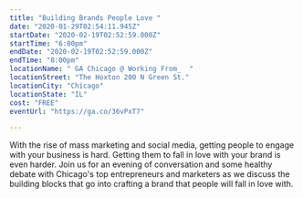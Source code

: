 ```yaml
---
title: "Building Brands People Love "
date: "2020-01-29T02:54:11.945Z"
startDate: "2020-02-19T02:52:59.000Z"
startTime: "6:00pm"
endDate: "2020-02-19T02:52:59.000Z"
endTime: "8:00pm"
locationName: " GA Chicago @ Working From_  "
locationStreet: "The Hoxton 200 N Green St."
locationCity: "Chicago"
locationState: "IL"
cost: "FREE"
eventUrl: "https://ga.co/36vPxT7"

---
```



With the rise of mass marketing and social media, getting people to engage with your business is hard. Getting them to fall in love with your brand is even harder. Join us for an evening of conversation and some healthy debate with Chicago's top entrepreneurs and marketers as we discuss the building blocks that go into crafting a brand that people will fall in love with.

